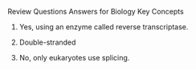 Review Questions Answers for Biology Key Concepts

1. Yes, using an enzyme called reverse transcriptase.

2. Double-stranded

3. No, only eukaryotes use splicing.
